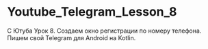 # Youtube_Telegram_Lesson_8
С Ютуба Урок 8. Создаем окно регистрации по номеру телефона. Пишем свой Telegram для Android на Kotlin.
